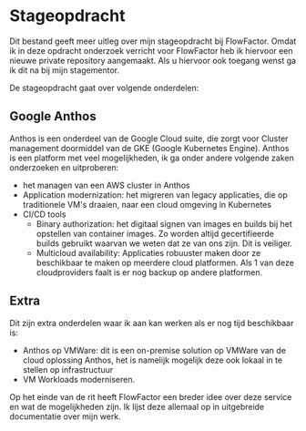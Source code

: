 # Stageopdracht

Dit bestand geeft meer uitleg over mijn stageopdracht bij FlowFactor. Omdat ik in deze opdracht onderzoek verricht voor FlowFactor heb ik hiervoor een nieuwe private repository aangemaakt. Als u hiervoor ook toegang wenst ga ik dit na bij mijn stagementor.

De stageopdracht gaat over volgende onderdelen:

## Google Anthos

Anthos is een onderdeel van de Google Cloud suite, die zorgt voor Cluster management doormiddel van de GKE (Google Kubernetes Engine). Anthos is een platform met veel mogelijkheden, ik ga onder andere volgende zaken onderzoeken en uitproberen:

- het managen van een AWS cluster in Anthos
- Application modernization: het migreren van legacy applicaties, die op traditionele VM's draaien, naar een cloud omgeving in Kubernetes
- CI/CD tools
  - Binary authorization: het digitaal signen van images en builds bij het opstellen van container images. Zo worden altijd gecertifieerde builds gebruikt waarvan we weten dat ze van ons zijn. Dit is veiliger.
  - Multicloud availability: Applicaties robuuster maken door ze beschikbaar te maken op meerdere cloud platformen. Als 1 van deze cloudproviders faalt is er nog backup op andere platformen.

## Extra

Dit zijn extra onderdelen waar ik aan kan werken als er nog tijd beschikbaar is:

- Anthos op VMWare: dit is een on-premise solution op VMWare van de cloud oplossing Anthos, het is namelijk mogelijk deze ook lokaal in te stellen op infrastructuur
- VM Workloads moderniseren.

Op het einde van de rit heeft FlowFactor een breder idee over deze service en wat de mogelijkheden zijn. Ik lijst deze allemaal op in uitgebreide documentatie over mijn werk.